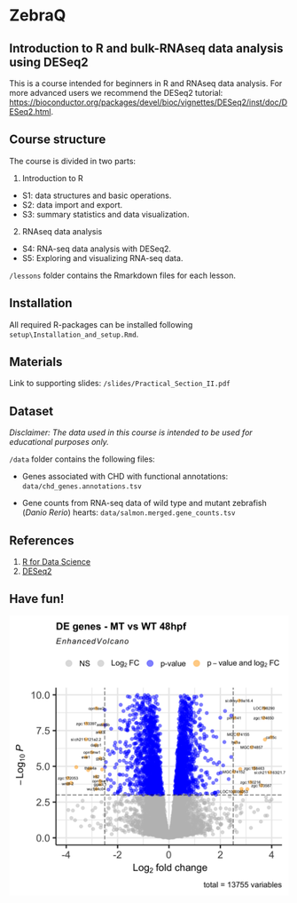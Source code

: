 # ZebraQ

## Introduction to R and bulk-RNAseq data analysis using DESeq2

This is a course intended for beginners in R and RNAseq data analysis. For more advanced users we recommend the DESeq2 tutorial: <https://bioconductor.org/packages/devel/bioc/vignettes/DESeq2/inst/doc/DESeq2.html>.

## Course structure

The course is divided in two parts:

1.  Introduction to R

-   S1: data structures and basic operations.
-   S2: data import and export.
-   S3: summary statistics and data visualization.

2.  RNAseq data analysis

-   S4: RNA-seq data analysis with DESeq2.
-   S5: Exploring and visualizing RNA-seq data.

`/lessons` folder contains the Rmarkdown files for each lesson.

## Installation

All required R-packages can be installed following `setup\Installation_and_setup.Rmd`.

## Materials

Link to supporting slides: `/slides/Practical_Section_II.pdf`

## Dataset

*Disclaimer: The data used in this course is intended to be used for educational purposes only.*

`/data` folder contains the following files:

-   Genes associated with CHD with functional annotations: `data/chd_genes.annotations.tsv`

-   Gene counts from RNA-seq data of wild type and mutant zebrafish (*Danio Rerio*) hearts: `data/salmon.merged.gene_counts.tsv`

## References

1.  [R for Data Science](https://r4ds.had.co.nz/)
2.  [DESeq2](https://bioconductor.org/packages/release/bioc/html/DESeq2.html)

## Have fun!

![](./docs/volcano.png)
